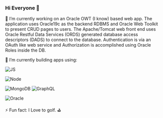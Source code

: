 ### Hi Everyone 👋

<!--
**geraldsousa/geraldsousa** is a ✨ _special_ ✨ repository because its `README.md` (this file) appears on your GitHub profile.

Here are some ideas to get you started:

🔭 I’m currently working on ...
- 🌱 I’m currently learning ...
- 👯 I’m looking to collaborate on ...
- 🤔 I’m looking for help with ...
- 💬 Ask me about ...`
- 📫 How to reach me: ...
- 😄 Pronouns: ...
- ⚡ Fun fact: ...
-->


🔭 I’m currently working on an Oracle OWT (I know) based web app.  The application uses Oracle19c as the backend RDBMS and Oracle Web Toolkit to present CRUD pages to users.  The Apache/Tomcat web front end uses Oracle Restful Data Services (ORDS) generated database access descriptors (DADS) to connect to the database.  Authentication is via an OAuth like web service and Authorization is accomplished using Oracle Roles inside the DB.

🌱 I’m currently building apps using:

![JS](https://www.pikpng.com/pngl/m/150-1506141_html-css-and-javascript-logo-html5-css3-js.png)

![Node](https://icon2.cleanpng.com/20180425/xeq/kisspng-node-js-javascript-web-application-express-js-comp-5ae0f84de7b809.1939946215246930699491.jpg)

![MongoDB](https://sebastianbodenstein.net/project/mongolink/featured.png)
![GraphQL](https://miro.medium.com/max/400/1*nP2C50GK4_-ly_R_mq3juQ.png)

![Oracle](https://renaps.com/upload/renaps.com/oracledblogo.png)

⚡ Fun fact: I Love to golf. ⛳️
